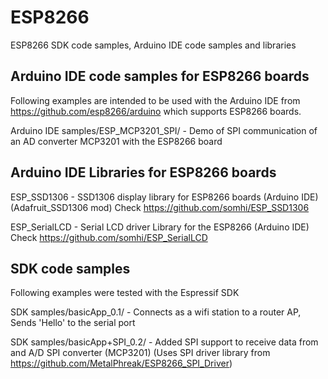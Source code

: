 # ESP8266
ESP8266 SDK code samples, Arduino IDE code samples and libraries


Arduino IDE code samples for ESP8266 boards
---
Following examples are intended to be used with the Arduino IDE from https://github.com/esp8266/arduino which supports ESP8266 boards.

Arduino IDE samples/ESP_MCP3201_SPI/ - Demo of SPI communication of an AD converter MCP3201 with the ESP8266 board 



Arduino IDE Libraries for ESP8266 boards
---

ESP_SSD1306  - SSD1306 display library for ESP8266 boards (Arduino IDE) (Adafruit_SSD1306 mod)
			Check https://github.com/somhi/ESP_SSD1306

ESP_SerialLCD - Serial LCD driver Library for the ESP8266 (Arduino IDE) 
			Check https://github.com/somhi/ESP_SerialLCD



SDK code samples
---
Following examples were tested with the Espressif SDK 

SDK samples/basicApp_0.1/ - Connects as a wifi station to a router AP, Sends 'Hello' to the serial port

SDK samples/basicApp+SPI_0.2/ - Added SPI support to receive data from and A/D SPI converter (MCP3201)
			          (Uses SPI driver library from https://github.com/MetalPhreak/ESP8266_SPI_Driver)


